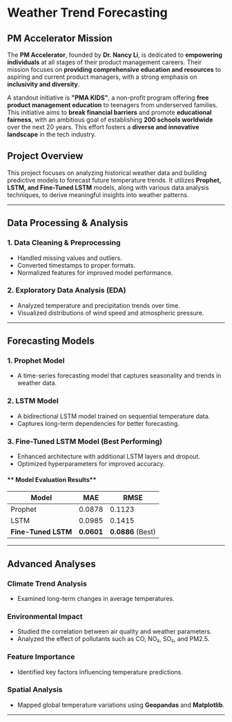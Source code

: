 # Weather Trend Forecasting

## PM Accelerator Mission 

The **PM Accelerator**, founded by **Dr. Nancy Li**, is dedicated to **empowering individuals** at all stages of their product management careers. Their mission focuses on **providing comprehensive education and resources** to aspiring and current product managers, with a strong emphasis on **inclusivity and diversity**.

A standout initiative is **"PMA KIDS"**, a non-profit program offering **free product management education** to teenagers from underserved families. This initiative aims to **break financial barriers** and promote **educational fairness**, with an ambitious goal of establishing **200 schools worldwide** over the next 20 years. This effort fosters a **diverse and innovative landscape** in the tech industry.  

## Project Overview
This project focuses on analyzing historical weather data and building predictive models to forecast future temperature trends. It utilizes **Prophet, LSTM, and Fine-Tuned LSTM** models, along with various data analysis techniques, to derive meaningful insights into weather patterns.

---

## Data Processing & Analysis

### **1. Data Cleaning & Preprocessing**
- Handled missing values and outliers.
- Converted timestamps to proper formats.
- Normalized features for improved model performance.

### **2. Exploratory Data Analysis (EDA)**
- Analyzed temperature and precipitation trends over time.
- Visualized distributions of wind speed and atmospheric pressure.

---

## Forecasting Models

### **1. Prophet Model**
- A time-series forecasting model that captures seasonality and trends in weather data.

### **2. LSTM Model**
- A bidirectional LSTM model trained on sequential temperature data.
- Captures long-term dependencies for better forecasting.

### **3. Fine-Tuned LSTM Model (Best Performing)**
- Enhanced architecture with additional LSTM layers and dropout.
- Optimized hyperparameters for improved accuracy.

#### ** Model Evaluation Results**
| Model               | MAE   | RMSE  |  
|---------------------|------|------|  
| Prophet            | 0.0878 | 0.1123 |  
| LSTM               | 0.0985 | 0.1415 |  
| **Fine-Tuned LSTM** | **0.0601** | **0.0886** (Best) |  

---

## Advanced Analyses

### **Climate Trend Analysis**
- Examined long-term changes in average temperatures.

### **Environmental Impact**
- Studied the correlation between air quality and weather parameters.
- Analyzed the effect of pollutants such as CO, NO₂, SO₂, and PM2.5.

### **Feature Importance**
- Identified key factors influencing temperature predictions.

### **Spatial Analysis**
- Mapped global temperature variations using **Geopandas** and **Matplotlib**.

---

